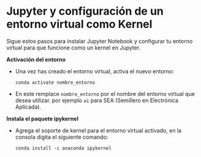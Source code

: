 # Jupyter y configuración de un entorno virtual como Kernel

Sigue estos pasos para instalar Jupyter Notebook y configurar tu entorno virtual para que funcione como un kernel en Jupyter.

**Activación del entorno**

- Una vez has creado el entorno virtual, activa el nuevo entorno:

    ```console
   conda activate nombre_entorno
   ```

- En este remplace `nombre_entorno` por el nombre del entorno virtual que desea utilizar. por ejemplo `ai` para SEA (Semillero en Electrónica Aplicada).
  
**Instala el paquete ipykernel**

- Agrega el soporte de kernel para el entorno virtual activado, en la consola digita el siguiente comando:

  ```console
  conda install -c anaconda ipykernel
  ```
